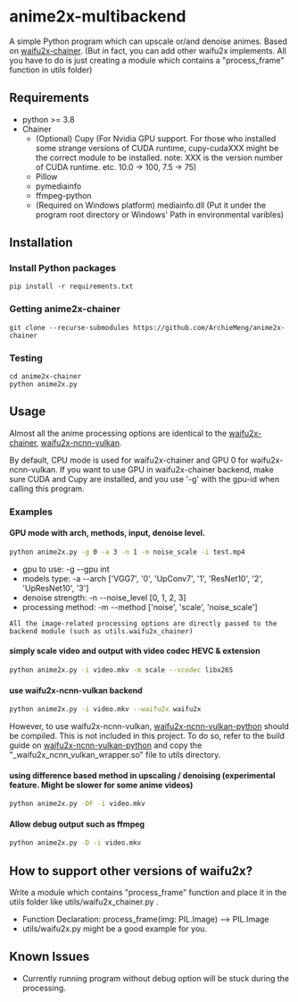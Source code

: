 # anime2x-multibackend
A simple Python program which can upscale or/and denoise animes.
Based on [waifu2x-chainer](https://github.com/tsurumeso/waifu2x-chainer). (But in fact, you can add other waifu2x implements. All you have to do is just creating a module which contains a "process_frame" function in utils folder)
## Requirements

- python >= 3.8
- Chainer
    - (Optional) Cupy (For Nvidia GPU support. For those who installed some strange versions of CUDA runtime,
      cupy-cudaXXX might be the correct module to be installed. note: XXX is the version number of CUDA runtime. etc.
      10.0 -> 100, 7.5 -> 75)
    - Pillow
    - pymediainfo
    - ffmpeg-python
    - (Required on Windows platform) mediainfo.dll (Put it under the program root directory or Windows' Path in
      environmental varibles)

## Installation

### Install Python packages
```
pip install -r requirements.txt 
```

### Getting anime2x-chainer
```
git clone --recurse-submodules https://github.com/ArchieMeng/anime2x-chainer
```

### Testing
```
cd anime2x-chainer
python anime2x.py
```

## Usage

Almost all the anime processing options are identical to
the [waifu2x-chainer](https://github.com/tsurumeso/waifu2x-chainer),
[waifu2x-ncnn-vulkan](https://github.com/nihui/waifu2x-ncnn-vulkan).

By default, CPU mode is used for waifu2x-chainer and GPU 0 for waifu2x-ncnn-vulkan. If you want to use GPU in
waifu2x-chainer backend, make sure CUDA and Cupy are installed, and you use '-g' with the gpu-id when calling this
program.

### Examples
#### GPU mode with arch, methods, input, denoise level.

```bash
python anime2x.py -g 0 -a 3 -n 1 -m noise_scale -i test.mp4
```

- gpu to use: -g --gpu int
- models type: -a --arch ['VGG7', '0', 'UpConv7', '1', 'ResNet10', '2', 'UpResNet10', '3']
- denoise strength: -n --noise_level [0, 1, 2, 3]
- processing method: -m --method ['noise', 'scale', 'noise_scale']

```All the image-related processing options are directly passed to the backend module (such as utils.waifu2x_chainer)```

#### simply scale video and output with video codec HEVC & extension

```bash
python anime2x.py -i video.mkv -m scale --vcodec libx265
```

#### use waifu2x-ncnn-vulkan backend

```bash
python anime2x.py -i video.mkv --waifu2x waifu2x
```

However, to use
waifu2x-ncnn-vulkan, [waifu2x-ncnn-vulkan-python](https://github.com/ArchieMeng/waifu2x-ncnn-vulkan-python)
should be compiled. This is not included in this project. To do so, refer to the build guide
on [waifu2x-ncnn-vulkan-python](https://github.com/ArchieMeng/waifu2x-ncnn-vulkan-python)
and copy the "_waifu2x_ncnn_vulkan_wrapper.so" file to utils directory.

#### using difference based method in upscaling / denoising (experimental feature. Might be slower for some anime videos)

```bash
python anime2x.py -DF -i video.mkv
```

#### Allow debug output such as ffmpeg

```bash
python anime2x.py -D -i video.mkv
```

## How to support other versions of waifu2x?

Write a module which contains "process_frame" function and place it in the utils folder like utils/waifu2x_chainer.py .

- Function Declaration: process_frame(img: PIL.Image) --> PIL.Image
- utils/waifu2x.py might be a good example for you.

## Known Issues

- Currently running program without debug option will be stuck during the processing. 
